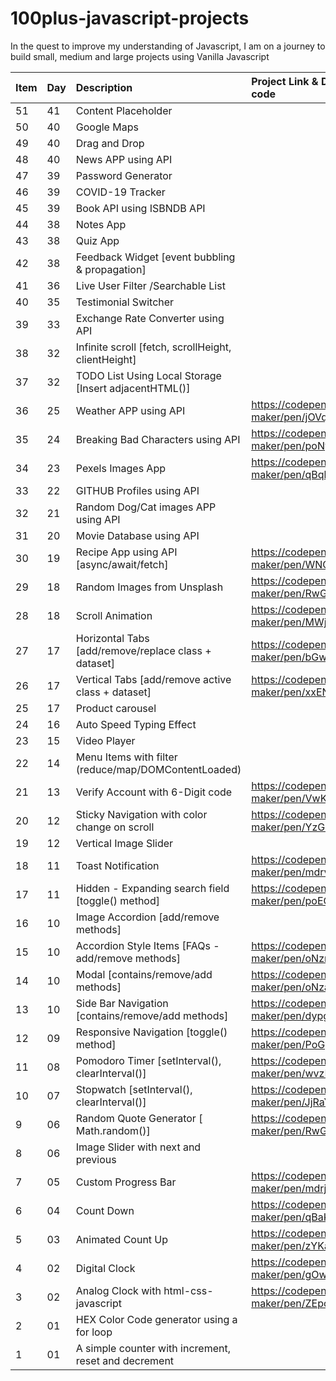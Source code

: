 # 100plus-javascript-projects

In the quest to improve my understanding of Javascript, I am on a journey to build small, medium and large projects using Vanilla Javascript

| Item | Day | Description                                           | Project Link & Demo code                |
| ---- | :-- | :---------------------------------------------------- | :-------------------------------------- |
| 51   | 41  | Content Placeholder                                   |                                         |
| 50   | 40  | Google Maps                                           |                                         |
| 49   | 40  | Drag and Drop                                         |                                         |
| 48   | 40  | News APP using API                                    |                                         |
| 47   | 39  | Password Generator                                    |                                         |
| 46   | 39  | COVID-19 Tracker                                      |                                         |
| 45   | 39  | Book API using ISBNDB API                             |                                         |
| 44   | 38  | Notes App                                             |                                         |
| 43   | 38  | Quiz App                                              |                                         |
| 42   | 38  | Feedback Widget [event bubbling & propagation]        |                                         |
| 41   | 36  | Live User Filter /Searchable List                     |                                         |
| 40   | 35  | Testimonial Switcher                                  |                                         |
| 39   | 33  | Exchange Rate Converter using API                     |                                         |
| 38   | 32  | Infinite scroll [fetch, scrollHeight, clientHeight]   |                                         |
| 37   | 32  | TODO List Using Local Storage [Insert adjacentHTML()] |                                         |
| 36   | 25  | Weather APP using API                                 | https://codepen.io/gs-maker/pen/jOVqbey |
| 35   | 24  | Breaking Bad Characters using API                     | https://codepen.io/gs-maker/pen/poNyPxz |
| 34   | 23  | Pexels Images App                                     | https://codepen.io/gs-maker/pen/qBqbXGN |
| 33   | 22  | GITHUB Profiles using API                             |                                         |
| 32   | 21  | Random Dog/Cat images APP using API                   |                                         |
| 31   | 20  | Movie Database using API                              |                                         |
| 30   | 19  | Recipe App using API [async/await/fetch]              | https://codepen.io/gs-maker/pen/WNGVxBb |
| 29   | 18  | Random Images from Unsplash                           | https://codepen.io/gs-maker/pen/RwGzRWy |
| 28   | 18  | Scroll Animation                                      | https://codepen.io/gs-maker/pen/MWjMeKw |
| 27   | 17  | Horizontal Tabs [add/remove/replace class + dataset]  | https://codepen.io/gs-maker/pen/bGwymox |
| 26   | 17  | Vertical Tabs [add/remove active class + dataset]     | https://codepen.io/gs-maker/pen/xxENarM |
| 25   | 17  | Product carousel                                      |                                         |
| 24   | 16  | Auto Speed Typing Effect                              |                                         |
| 23   | 15  | Video Player                                          |                                         |
| 22   | 14  | Menu Items with filter (reduce/map/DOMContentLoaded)  |                                         |
| 21   | 13  | Verify Account with 6-Digit code                      | https://codepen.io/gs-maker/pen/VwKgdNR |
| 20   | 12  | Sticky Navigation with color change on scroll         | https://codepen.io/gs-maker/pen/YzGBeeR |
| 19   | 12  | Vertical Image Slider                                 |                                         |
| 18   | 11  | Toast Notification                                    | https://codepen.io/gs-maker/pen/mdrvXBv |
| 17   | 11  | Hidden - Expanding search field [toggle() method]     | https://codepen.io/gs-maker/pen/poEGarb |
| 16   | 10  | Image Accordion [add/remove methods]                  |                                         |
| 15   | 10  | Accordion Style Items [FAQs - add/remove methods]     | https://codepen.io/gs-maker/pen/oNzmEXp |
| 14   | 10  | Modal [contains/remove/add methods]                   | https://codepen.io/gs-maker/pen/oNzaVaW |
| 13   | 10  | Side Bar Navigation [contains/remove/add methods]     | https://codepen.io/gs-maker/pen/dypgQXp |
| 12   | 09  | Responsive Navigation [toggle() method]               | https://codepen.io/gs-maker/pen/PoGyKPV |
| 11   | 08  | Pomodoro Timer [setInterval(), clearInterval()]       | https://codepen.io/gs-maker/pen/wvzEQVL |
| 10   | 07  | Stopwatch [setInterval(), clearInterval()]            | https://codepen.io/gs-maker/pen/JjRaYzM |
| 9    | 06  | Random Quote Generator [ Math.random()]               | https://codepen.io/gs-maker/pen/RwGBvOL |
| 8    | 06  | Image Slider with next and previous                   |                                         |
| 7    | 05  | Custom Progress Bar                                   | https://codepen.io/gs-maker/pen/mdrjMJZ |
| 6    | 04  | Count Down                                            | https://codepen.io/gs-maker/pen/qBaKJrZ |
| 5    | 03  | Animated Count Up                                     | https://codepen.io/gs-maker/pen/zYKaKmX |
| 4    | 02  | Digital Clock                                         | https://codepen.io/gs-maker/pen/gOwzjWN |
| 3    | 02  | Analog Clock with html-css-javascript                 | https://codepen.io/gs-maker/pen/ZEpoBJG |
| 2    | 01  | HEX Color Code generator using a for loop             |                                         |
| 1    | 01  | A simple counter with increment, reset and decrement  |                                         |
